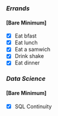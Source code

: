 ### *Errands*
#### [Bare Minimum]
* [x] Eat bfast
* [x] Eat lunch
* [x] Eat a samwich
* [x] Drink shake
* [x] Eat dinner
### *Data Science*
#### [Bare Minimum]
* [x] SQL Continuity 



